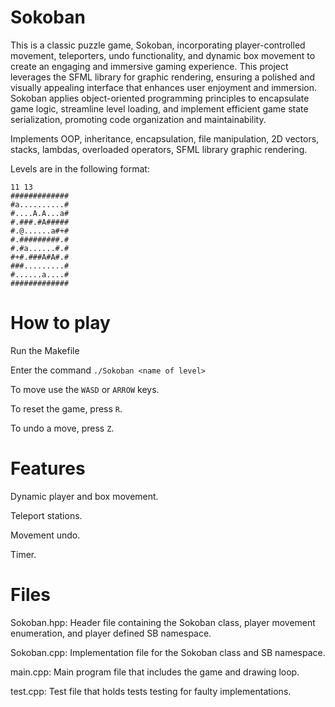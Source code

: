 # Sokoban
This is a classic puzzle game, Sokoban, incorporating player-controlled movement, teleporters, undo functionality, and dynamic box movement to create an engaging and immersive gaming experience. This project leverages the SFML library for graphic rendering, ensuring a polished and visually appealing interface that enhances user enjoyment and immersion. Sokoban applies object-oriented programming principles to encapsulate game logic, streamline level loading, and implement efficient game state serialization, promoting code organization and maintainability.

Implements OOP, inheritance, encapsulation, file manipulation, 2D vectors, stacks, lambdas, overloaded operators, SFML library graphic rendering.

Levels are in the following format:
```
11 13
#############
#a..........#
#....A.A...a#
#.###.#A#####
#.@......a#+#
#.#########.#
#.#a......#.#
#+#.###A#A#.#
###.........#
#......a....#
#############
```


# How to play
Run the Makefile

Enter the command `./Sokoban <name of level>`

To move use the `WASD` or `ARROW` keys.

To reset the game, press `R`.

To undo a move, press `Z`.

# Features
Dynamic player and box movement.

Teleport stations.

Movement undo.

Timer.

# Files
Sokoban.hpp: Header file containing the Sokoban class, player movement enumeration, and player defined SB namespace.

Sokoban.cpp: Implementation file for the Sokoban class and SB namespace.

main.cpp: Main program file that includes the game and drawing loop.

test.cpp: Test file that holds tests testing for faulty implementations.
